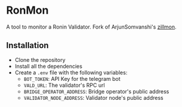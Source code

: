 # RonMon

A tool to monitor a Ronin Validator. Fork of ArjunSomvanshi's [zillmon](https://github.com/Arjun-Somvanshi/zillmon).

## Installation

- Clone the repository
- Install all the dependencies
- Create a `.env` file with the following variables: 
    - `BOT_TOKEN`: API Key for the telegram bot
    - `VALD_URL`: The validator's RPC url
    - `BRIDGE_OPERATOR_ADDRESS`: Bridge operator's public address
    - `VALIDATOR_NODE_ADDRESS`: Validator node's public address
